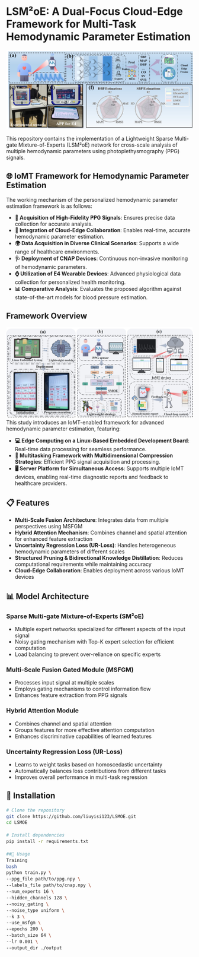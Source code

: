# LSM²oE: A Dual-Focus Cloud-Edge Framework for Multi-Task Hemodynamic Parameter Estimation

![Framework Overview](https://github.com/liuyisi123/LSMOE/blob/main/Figure/Fig.1.jpg)  

This repository contains the implementation of a Lightweight Sparse Multi-gate Mixture-of-Experts (LSM²oE) network for cross-scale analysis of multiple hemodynamic parameters using photoplethysmography (PPG) signals.

## 🌐 IoMT Framework for Hemodynamic Parameter Estimation

The working mechanism of the personalized hemodynamic parameter estimation framework is as follows:

- **🎯 Acquisition of High-Fidelity PPG Signals**: Ensures precise data collection for accurate analysis.
- **🔄 Integration of Cloud-Edge Collaboration**: Enables real-time, accurate hemodynamic parameter estimation.
- **🌍 Data Acquisition in Diverse Clinical Scenarios**: Supports a wide range of healthcare environments.
- **🩺 Deployment of CNAP Devices**: Continuous non-invasive monitoring of hemodynamic parameters.
- **⌚ Utilization of E4 Wearable Devices**: Advanced physiological data collection for personalized health monitoring.
- **📊 Comparative Analysis**: Evaluates the proposed algorithm against state-of-the-art models for blood pressure estimation.

## Framework Overview
![Framework Overview](https://github.com/liuyisi123/LSMOE/blob/main/Figure/Fig.2.jpg)  
This study introduces an IoMT-enabled framework for advanced hemodynamic parameter estimation, featuring:

- **💻 Edge Computing on a Linux-Based Embedded Development Board**: Real-time data processing for seamless performance.
- **🔧 Multitasking Framework with Multidimensional Compression Strategies**: Efficient PPG signal acquisition and processing.
- **🖥 Server Platform for Simultaneous Access**: Supports multiple IoMT devices, enabling real-time diagnostic reports and feedback to healthcare providers.

## 📋 Features

- **Multi-Scale Fusion Architecture**: Integrates data from multiple perspectives using MSFGM
- **Hybrid Attention Mechanism**: Combines channel and spatial attention for enhanced feature extraction
- **Uncertainty Regression Loss (UR-Loss)**: Handles heterogeneous hemodynamic parameters of different scales
- **Structured Pruning & Bidirectional Knowledge Distillation**: Reduces computational requirements while maintaining accuracy
- **Cloud-Edge Collaboration**: Enables deployment across various IoMT devices

## 📊 Model Architecture

### Sparse Multi-gate Mixture-of-Experts (SM²oE)
- Multiple expert networks specialized for different aspects of the input signal
- Noisy gating mechanism with Top-K expert selection for efficient computation
- Load balancing to prevent over-reliance on specific experts

### Multi-Scale Fusion Gated Module (MSFGM)
- Processes input signal at multiple scales
- Employs gating mechanisms to control information flow
- Enhances feature extraction from PPG signals

### Hybrid Attention Module
- Combines channel and spatial attention
- Groups features for more effective attention computation
- Enhances discriminative capabilities of learned features

### Uncertainty Regression Loss (UR-Loss)
- Learns to weight tasks based on homoscedastic uncertainty
- Automatically balances loss contributions from different tasks
- Improves overall performance in multi-task regression

## 🔧 Installation

```bash
# Clone the repository
git clone https://github.com/liuyisi123/LSMOE.git
cd LSMOE

# Install dependencies
pip install -r requirements.txt

##🚀 Usage
Training
bash
python train.py \
--ppg_file path/to/ppg.npy \
--labels_file path/to/cnap.npy \
--num_experts 16 \
--hidden_channels 128 \
--noisy_gating \
--noise_type uniform \
--k 3 \
--use_msfgm \
--epochs 200 \
--batch_size 64 \
--lr 0.001 \
--output_dir ./output

